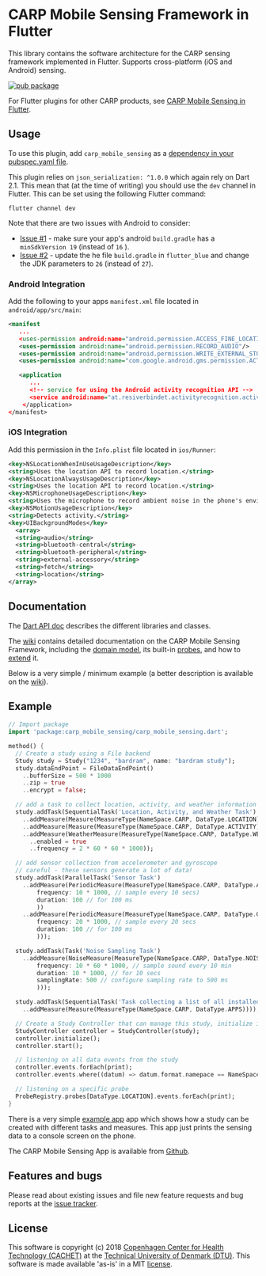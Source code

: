 # CARP Mobile Sensing Framework in Flutter

This library contains the software architecture for the CARP sensing framework implemented in Flutter.
Supports cross-platform (iOS and Android) sensing.

[![pub package](https://img.shields.io/pub/v/carp_mobile_sensing.svg)](https://pub.dartlang.org/packages/carp_mobile_sensing)

For Flutter plugins for other CARP products, see [CARP Mobile Sensing in Flutter](https://github.com/cph-cachet/carp.sensing-flutter/blob/master/README.md).

## Usage
To use this plugin, add `carp_mobile_sensing` as a [dependency in your pubspec.yaml file](https://flutter.io/platform-plugins/).

This plugin relies on `json_serialization: ^1.0.0` which again rely on Dart 2.1. 
This mean that (at the time of writing) you should use the `dev` channel in Flutter. 
This can be set using the following Flutter command:

```
flutter channel dev
```

Note that there are two issues with Android to consider:

* [Issue #1](https://github.com/cph-cachet/carp.sensing/issues/2) - make sure your app's android `build.gradle` has a `minSdkVersion 19` (instead of `16` ).
* [Issue #2](https://github.com/cph-cachet/carp.sensing/issues/1) - update the he file `build.gradle` in `flutter_blue` and change the JDK parameters to `26` (instead of `27`).

### Android Integration

Add the following to your apps `manifest.xml` file located in `android/app/src/main`:

````xml
<manifest
   ...
   <uses-permission android:name="android.permission.ACCESS_FINE_LOCATION" />
   <uses-permission android:name="android.permission.RECORD_AUDIO"/>
   <uses-permission android:name="android.permission.WRITE_EXTERNAL_STORAGE"/>
   <uses-permission android:name="com.google.android.gms.permission.ACTIVITY_RECOGNITION" />

   <application
      ...
      <!-- service for using the Android activity recognition API -->
      <service android:name="at.resiverbindet.activityrecognition.activity.ActivityRecognizedService" />
    </application>
</manifest>
````

### iOS Integration

Add this permission in the `Info.plist` file located in `ios/Runner`:

```xml
<key>NSLocationWhenInUseUsageDescription</key>
<string>Uses the location API to record location.</string>
<key>NSLocationAlwaysUsageDescription</key>
<string>Uses the location API to record location.</string>
<key>NSMicrophoneUsageDescription</key>
<string>Uses the microphone to record ambient noise in the phone's environment.</string>
<key>NSMotionUsageDescription</key>
<string>Detects activity.</string>
<key>UIBackgroundModes</key>
  <array>
  <string>audio</string>
  <string>bluetooth-central</string>
  <string>bluetooth-peripheral</string>
  <string>external-accessory</string>
  <string>fetch</string>
  <string>location</string>
</array>

```


## Documentation

The [Dart API doc](https://pub.dartlang.org/documentation/carp_mobile_sensing/latest/) describes the different libraries and classes.

The [wiki](https://github.com/cph-cachet/carp.sensing/wiki) contains detailed documentation on the CARP Mobile Sensing Framework, including 
the [domain model](https://github.com/cph-cachet/carp.sensing/wiki/Domain-Model), its built-in [probes](https://github.com/cph-cachet/carp.sensing/wiki/Probes), 
and how to [extend](https://github.com/cph-cachet/carp.sensing/wiki/Extending) it.

Below is a very simple / minimum example (a better description is available on the [wiki](https://github.com/cph-cachet/carp.sensing-flutter/wiki/Domain-Model)).

## Example


```dart
// Import package
import 'package:carp_mobile_sensing/carp_mobile_sensing.dart';

method() {
  // Create a study using a File backend
  Study study = Study("1234", "bardram", name: "bardram study");
  study.dataEndPoint = FileDataEndPoint()
    ..bufferSize = 500 * 1000
    ..zip = true
    ..encrypt = false;

  // add a task to collect location, activity, and weather information
  study.addTask(SequentialTask('Location, Activity, and Weather Task')
    ..addMeasure(Measure(MeasureType(NameSpace.CARP, DataType.LOCATION)))
    ..addMeasure(Measure(MeasureType(NameSpace.CARP, DataType.ACTIVITY)))
    ..addMeasure(WeatherMeasure(MeasureType(NameSpace.CARP, DataType.WEATHER))
      ..enabled = true
      ..frequency = 2 * 60 * 60 * 1000));

  // add sensor collection from accelerometer and gyroscope
  // careful - these sensors generate a lot of data!
  study.addTask(ParallelTask('Sensor Task')
    ..addMeasure(PeriodicMeasure(MeasureType(NameSpace.CARP, DataType.ACCELEROMETER),
        frequency: 10 * 1000, // sample every 10 secs)
        duration: 100 // for 100 ms
        ))
    ..addMeasure(PeriodicMeasure(MeasureType(NameSpace.CARP, DataType.GYROSCOPE),
        frequency: 20 * 1000, // sample every 20 secs
        duration: 100 // for 100 ms
        )));

  study.addTask(Task('Noise Sampling Task')
    ..addMeasure(NoiseMeasure(MeasureType(NameSpace.CARP, DataType.NOISE),
        frequency: 10 * 60 * 1000, // sample sound every 10 min
        duration: 10 * 1000, // for 10 secs
        samplingRate: 500 // configure sampling rate to 500 ms
        )));

  study.addTask(SequentialTask('Task collecting a list of all installed apps')
    ..addMeasure(Measure(MeasureType(NameSpace.CARP, DataType.APPS))));

  // Create a Study Controller that can manage this study, initialize it, and start it.
  StudyController controller = StudyController(study);
  controller.initialize();
  controller.start();

  // listening on all data events from the study
  controller.events.forEach(print);
  controller.events.where((datum) => datum.format.namepace == NameSpace.CARP);

  // listening on a specific probe
  ProbeRegistry.probes[DataType.LOCATION].events.forEach(print);
}
```

There is a very simple [example app](example) app which shows how a study can be created with different tasks and measures.
This app just prints the sensing data to a console screen on the phone.

The CARP Mobile Sensing App is available from [Github](https://github.com/cph-cachet/carp.sensing-flutter/tree/master/carp_mobile_sensing_app).


## Features and bugs

Please read about existing issues and file new feature requests and bug reports at the [issue tracker][tracker].

[tracker]: https://github.com/cph-cachet/carp.sensing/issues

## License

This software is copyright (c) 2018 [Copenhagen Center for Health Technology (CACHET)](http://www.cachet.dk/) 
at the [Technical University of Denmark (DTU)](http://www.dtu.dk).
This software is made available 'as-is' in a MIT [license](/LICENSE).



